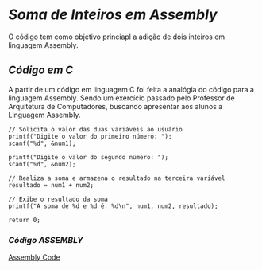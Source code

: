 # *Soma de Inteiros em Assembly*
O código tem como objetivo princiapl a adição de dois inteiros em linguagem Assembly.
## *Código em C*
A partir de um código em linguagem C foi feita a analógia do código para a linguagem Assembly. Sendo um exercício passado pelo Professor de Arquitetura de Computadores, buscando apresentar aos alunos a Linguagem Assembly. 

    // Solicita o valor das duas variáveis ao usuário
    printf("Digite o valor do primeiro número: ");
    scanf("%d", &num1);

    printf("Digite o valor do segundo número: ");
    scanf("%d", &num2);

    // Realiza a soma e armazena o resultado na terceira variável
    resultado = num1 + num2;

    // Exibe o resultado da soma
    printf("A soma de %d e %d é: %d\n", num1, num2, resultado);

    return 0;

### *Código ASSEMBLY*
[Assembly Code]([https://github.com/Melissa-Francielle/assembly_soma_de_int/soma_de_inteiros.asm](https://github.com/Melissa-Francielle/assembly_soma_de_int/blob/main/soma_de_inteiros.asm)https://github.com/Melissa-Francielle/assembly_soma_de_int/blob/main/soma_de_inteiros.asm)
